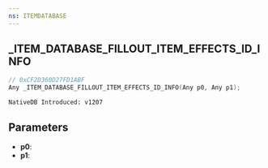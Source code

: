 ```yaml
---
ns: ITEMDATABASE
---
```

## _ITEM_DATABASE_FILLOUT_ITEM_EFFECTS_ID_INFO

```c
// 0xCF2D360D27FD1ABF
Any _ITEM_DATABASE_FILLOUT_ITEM_EFFECTS_ID_INFO(Any p0, Any p1);
```

```
NativeDB Introduced: v1207
```

## Parameters
* **p0**:
* **p1**:

